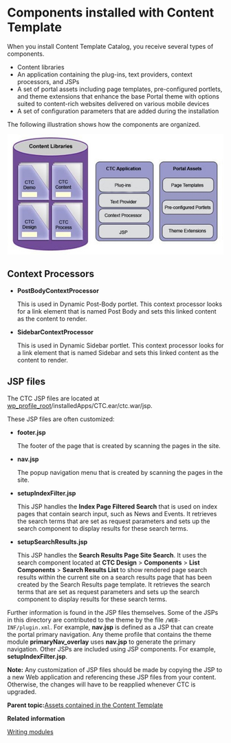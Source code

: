 # Components installed with Content Template 

When you install Content Template Catalog, you receive several types of components.

-   Content libraries
-   An application containing the plug-ins, text providers, context processors, and JSPs
-   A set of portal assets including page templates, pre-configured portlets, and theme extensions that enhance the base Portal theme with options suited to content-rich websites delivered on various mobile devices
-   A set of configuration parameters that are added during the installation

The following illustration shows how the components are organized.

![This picture shows the components that are installed with CTC. Content libraries, the CTC application, portlets, and page templates.](../images/Components_small.jpg)

## Context Processors

-   **PostBodyContextProcessor**

    This is used in Dynamic Post-Body portlet. This context processor looks for a link element that is named Post Body and sets this linked content as the content to render.

-   **SidebarContextProcessor**

    This is used in Dynamic Sidebar portlet. This context processor looks for a link element that is named Sidebar and sets this linked content as the content to render.


## JSP files

The CTC JSP files are located at [wp\_profile\_root](../reference/wpsdirstr.md)/installedApps/CTC.ear/ctc.war/jsp.

These JSP files are often customized:

-   **footer.jsp**

    The footer of the page that is created by scanning the pages in the site.

-   **nav.jsp**

    The popup navigation menu that is created by scanning the pages in the site.

-   **setupIndexFilter.jsp**

    This JSP handles the **Index Page Filtered Search** that is used on index pages that contain search input, such as News and Events. It retrieves the search terms that are set as request parameters and sets up the search component to display results for these search terms.

-   **setupSearchResults.jsp**

    This JSP handles the **Search Results Page Site Search**. It uses the search component located at **CTC Design** \> **Components** \> **List Components** \> **Search Results List** to show rendered page search results within the current site on a search results page that has been created by the Search Results page template. It retrieves the search terms that are set as request parameters and sets up the search component to display results for these search terms.


Further information is found in the JSP files themselves. Some of the JSPs in this directory are contributed to the theme by the file `/WEB-INF/plugin.xml`. For example, **nav.jsp** is defined as a JSP that can create the portal primary navigation. Any theme profile that contains the theme module **primaryNav\_overlay** uses **nav.jsp** to generate the primary navigation. Other JSPs are included using JSP components. For example, **setupIndexFilter.jsp**.

**Note:** Any customization of JSP files should be made by copying the JSP to a new Web application and referencing these JSP files from your content. Otherwise, the changes will have to be reapplied whenever CTC is upgraded.

**Parent topic:**[Assets contained in the Content Template ](../ctc/ctc-assets.md)

**Related information**  


[Writing modules ](../dev-theme/themeopt_mod_plugin_xml.md)

